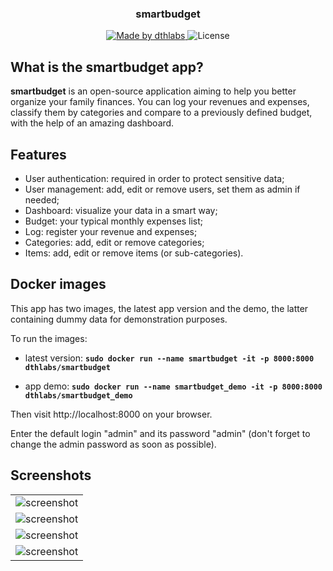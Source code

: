 <h3 align="center">
  smartbudget
</h3>

<p align="center">
  <a href="https://dthlabs.com">
    <img alt="Made by dthlabs" src="https://img.shields.io/badge/made%20by-dthlabs-%2304D361">
  </a>

  <img alt="License" src="https://img.shields.io/badge/license-MIT-%2304D361">
</p>


## What is the smartbudget app?

**smartbudget** is an open-source application aiming to help you better organize your family finances. You can log your revenues and expenses, classify them by categories and compare to a previously defined budget, with the help of an amazing dashboard.


## Features

- User authentication: required in order to protect sensitive data;
- User management: add, edit or remove users, set them as admin if needed;
- Dashboard: visualize your data in a smart way;
- Budget: your typical monthly expenses list;
- Log: register your revenue and expenses;
- Categories: add, edit or remove categories;
- Items: add, edit or remove items (or sub-categories).


## Docker images

This app has two images, the latest app version and the demo, the latter containing dummy data for demonstration purposes.

To run the images:

- latest version: **`sudo docker run --name smartbudget -it -p 8000:8000 dthlabs/smartbudget`**

- app demo: **`sudo docker run --name smartbudget_demo -it -p 8000:8000 dthlabs/smartbudget_demo`**

Then visit http://localhost:8000 on your browser.

Enter the default login "admin" and its password "admin" (don't forget to change the admin password as soon as possible).


## Screenshots

 <table style="width:100%; border: none;">
  <tr style="border: none;">
    <td style="border: none;">
      <img src="https://i.imgur.com/Kjg14nI.png" alt="screenshot">
    </td>
  </tr>
  <tr style="border: none;">
    <td style="border: none;">
      <img src="https://i.imgur.com/YfdBMAA.png" alt="screenshot">
    </td>
  </tr>
  <tr style="border: none;">
    <td style="border: none;">
      <img src="https://i.imgur.com/Qk4SaNQ.png" alt="screenshot">
    </td>
  </tr>
  <tr style="border: none;">
    <td style="border: none;">
      <img src="https://i.imgur.com/VLgcJO7.png" alt="screenshot">
    </td>
  </tr>
</table>